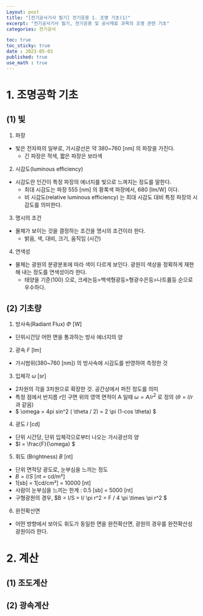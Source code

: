 ```yaml
---
Layout: post
title: "[전기공사기사 필기] 전기응용 1. 조명 기초(1)"
excerpt: "전기공사기사 필기, 전기응용 및 공사재료 과목의 조명 관련 기초"
categories: 전기공사

toc: true
toc_sticky: true
date : 2023-05-03
published: true
use_math : true
---
```



# 1. 조명공학 기초

## (1) 빛

1. 파장
- 빛은 전자파의 일부로, 가시광선은 약 380~760 [nm] 의 파장을 가진다.
  - 긴 파장은 적색, 짧은 파장은 보라색
2. 시감도(luminous efficiency)
- 시감도란 인간이 특정 파장의 에너지를 빛으로 느껴지는 정도를 말한다.
  - 최대 시감도는 파장 555 [nm] 의 황록색 파장에서, 680 [lm/W] 이다.
  - 비 시감도(relative luminous efficiency) 는 최대 시감도 대비 특정 파장의 시감도를 의미한다.
3. 명시의 조건
- 물체가 보이는 것을 결정하는 조건을 명시의 조건이라 한다.
  - 밝음, 색, 대비, 크기, 움직임 (시간)
4. 연색성
- 물체는 광원의 분광분포에 따라 색이 다르게 보인다. 광원이 색상을 정확하게 재현해 내는 정도를 연색성이라 한다.
  - 태양을 기준(100) 으로, 크세논등&gt;백색형광등&gt;형광수은등&gt;나트륨등 순으로 우수하다.
  
## (2) 기초량

1. 방사속(Radiant Flux) $\Phi$ [W]
- 단위시간당 어떤 면을 통과하는 방사 에너지의 양

2. 광속 $F$ [lm]
- 가시범위(380~760 [nm]) 의 방사속에 시감도를 반영하여 측정한 것

3. 입체각 $\omega$ [sr]
- 2차원의 각을 3차원으로 확장한 것. 공간상에서 퍼진 정도를 의미
- 특정 점에서 반지름 r인 구면 위의 영역 면적이 A 일때 $\omega = A/r^2$ 로 정의 ($\theta = l/r$ 과 같음)
- $ \omega = 4pi sin^2 ( \theta / 2) = 2 \pi (1-cos \theta) $

4. 광도 $I$ [cd]
- 단위 시간당, 단위 입체각으로부터 나오는 가시광선의 양
- $I = \frac{F}{\omega} $

5. 휘도 (Brightness) $B$ [nt]
- 단위 면적당 광도로, 눈부심을 느끼는 정도
- $B = I/S$ [nt = cd/m²]
- 1[sb] = 1[cd/cm²] = 10000 [nt]
- 사람이 눈부심을 느끼는 한계 : 0.5 [sb] = 5000 [nt]
- 구형광원의 경우, $B = I/S = I/ \pi r^2 = F / 4 \pi \times \pi r^2  $

6. 완전확산면
- 어떤 방향에서 보아도 휘도가 동일한 면을 완전확산면, 광원의 경우를 완전확산성 광원이라 한다.

# 2. 계산

## (1) 조도계산

## (2) 광속계산
